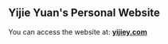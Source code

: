 ## Yijie Yuan's Personal Website
You can access the website at: **[yijiey.com](https://yijiey.com)**

